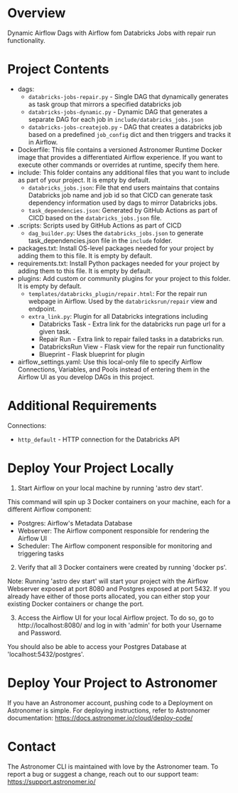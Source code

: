 Overview
========
Dynamic Airflow Dags with Airflow fom Databricks Jobs with repair run functionality.

Project Contents
================
- dags: 
  - `databricks-jobs-repair.py` - Single DAG that dynamically generates as task group that mirrors a specified databricks job
  - `databricks-jobs-dynamic.py` - Dynamic DAG that generates a separate DAG for each job in `include/databricks_jobs.json`
  - `databricks-jobs-createjob.py` - DAG that creates a databricks job based on a predefined `job_config` dict and then triggers and tracks it in Airflow.
- Dockerfile: This file contains a versioned Astronomer Runtime Docker image that provides a differentiated Airflow experience. If you want to execute other commands or overrides at runtime, specify them here.
- include: This folder contains any additional files that you want to include as part of your project. It is empty by default.
  - `databricks_jobs.json`: File that end users maintains that contains Databricks job name and job id so that CICD can generate task dependency information used by dags to mirror Databricks jobs.
  - `task_dependencies.json`: Generated by GitHub Actions as part of CICD based on the `databricks_jobs.json` file.
- .scripts: Scripts used by GitHub Actions as part of CICD
  - `dag_builder.py`: Uses the `databricks_jobs.json` to generate task_dependencies.json file in the `include` folder.
- packages.txt: Install OS-level packages needed for your project by adding them to this file. It is empty by default.
- requirements.txt: Install Python packages needed for your project by adding them to this file. It is empty by default.
- plugins: Add custom or community plugins for your project to this folder. It is empty by default.
  - `templates/databricks_plugin/repair.html`: For the repair run webpage in Airflow. Used by the `databricksrun/repair` view and endpoint.
  - `extra_link.py`: Plugin for all Databricks integrations including
    - Databricks Task - Extra link for the databricks run page url for a given task.
    - Repair Run - Extra link to repair failed tasks in a databricks run.
    - DatabricksRun View - Flask view for the repair run functionality 
    - Blueprint - Flask blueprint for plugin
- airflow_settings.yaml: Use this local-only file to specify Airflow Connections, Variables, and Pools instead of entering them in the Airflow UI as you develop DAGs in this project.

Additional Requirements
=======================
Connections:
- `http_default` - HTTP connection for the Databricks API

Deploy Your Project Locally
===========================

1. Start Airflow on your local machine by running 'astro dev start'.

This command will spin up 3 Docker containers on your machine, each for a different Airflow component:

- Postgres: Airflow's Metadata Database
- Webserver: The Airflow component responsible for rendering the Airflow UI
- Scheduler: The Airflow component responsible for monitoring and triggering tasks

2. Verify that all 3 Docker containers were created by running 'docker ps'.

Note: Running 'astro dev start' will start your project with the Airflow Webserver exposed at port 8080 and Postgres exposed at port 5432. If you already have either of those ports allocated, you can either stop your existing Docker containers or change the port.

3. Access the Airflow UI for your local Airflow project. To do so, go to http://localhost:8080/ and log in with 'admin' for both your Username and Password.

You should also be able to access your Postgres Database at 'localhost:5432/postgres'.

Deploy Your Project to Astronomer
=================================

If you have an Astronomer account, pushing code to a Deployment on Astronomer is simple. For deploying instructions, refer to Astronomer documentation: https://docs.astronomer.io/cloud/deploy-code/

Contact
=======

The Astronomer CLI is maintained with love by the Astronomer team. To report a bug or suggest a change, reach out to our support team: https://support.astronomer.io/
